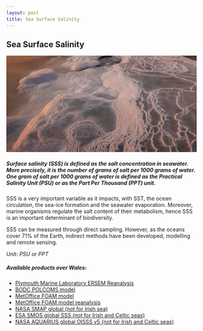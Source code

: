 ```yaml
---
layout: post
title: Sea Surface Salinity
---
```


## Sea Surface Salinity

![Sea Surface Salinity](/assets/img/wales/big/sea-surface-salinity.jpg)

##### Surface salinity (SSS) is defined as the salt concentration in seawater. More precisely, it is the number of grams of salt per 1000 grams of water. One gram of salt per 1000 grams of water is defined as the Practical Salinity Unit (PSU) or as the Part Per Thousand (PPT) unit.

SSS is a very important variable as it impacts, with SST, the ocean circulation, the sea-ice formation and the seawater evaporation. Moreover, marine organisms regulate the salt content of their metabolism, hence SSS is an important determinant of biodiversity.

SSS can be measured through direct sampling. However, as the oceans cover 71% of the Earth, indirect methods have been developed, modelling and remote sensing.

Unit: _PSU or PPT_

##### Available products over Wales:

*   [Plymouth Marine Laboratory ERSEM Reanalysis](https://www.pml.ac.uk/Modelling_at_PML/Models/ERSEM)
*   [BODC POLCOMS model](https://www.bodc.ac.uk/data/numerical_model_data/)
*   [MetOffice FOAM model](http://marine.copernicus.eu/services-portfolio/access-to-products/?option=com_csw&view=details&product_id=NORTHWESTSHELF_ANALYSIS_FORECAST_PHYS_004_001_b)
*   [MetOffice FOAM model reanalysis](http://marine.copernicus.eu/services-portfolio/access-to-products/?option=com_csw&view=details&product_id=NORTHWESTSHELF_REANALYSIS_PHYS_004_009)
*   [NASA SMAP global (not for Irish sea)](https://podaac.jpl.nasa.gov/announcements/2016-11-18_SMAP_SeaSurfaceSalinity_V2_0_RSS_Release)
*   [ESA SMOS global SSS (not for Irish and Celtic seas)](https://earth.esa.int/web/guest/-/level-2-ocean-salinity-6895)
*   [NASA AQUARIUS global OISSS v5 (not for Irish and Celtic seas)](https://aquarius.umaine.edu/cgi/gal_salinity.htm)